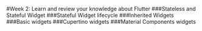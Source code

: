 #Week 2: Learn and review your knowledge about Flutter
###Stateless and Stateful Widget
###Stateful Widget lifecycle
###Inherited Widgets
###Basic widgets
###Cupertino widgets
###Material Components widgets
